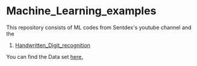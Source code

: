 # Machine_Learning_examples
This repository consists of ML codes from Sentdex's youtube channel and the 

1) [Handwritten_Digit_recognition](https://github.com/Zorro30/Machine_Learning_examples/blob/master/digit_recognition.py)

You can find the Data set [here.](https://www.kaggle.com/c/digit-recognizer/data)